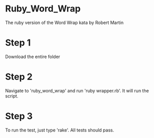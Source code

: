 # Ruby_Word_Wrap
The ruby version of the Word Wrap kata by Robert Martin

# Step 1
Download the entire folder


# Step 2
Navigate to 'ruby_word_wrap' and run 'ruby wrapper.rb'. It will run the script.

# Step 3
To run the test, just type 'rake'. All tests should pass. 
